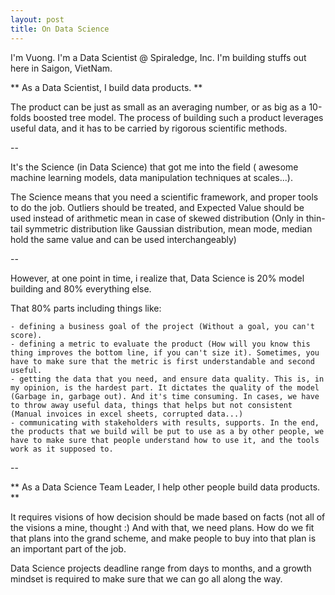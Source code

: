 ```yaml
---
layout: post
title: On Data Science 
---
```


I'm Vuong. I'm a Data Scientist @ Spiraledge, Inc. I'm building stuffs out here in Saigon, VietNam.


** As a Data Scientist, I build data products. **


The product can be just as small as an averaging number, or as big as a 10-folds boosted tree model. 
The process of building such a product leverages useful data, and it has to be carried by rigorous scientific methods. 

-- 

It's the Science (in Data Science) that got me into the field ( awesome machine learning models, data manipulation techniques at scales...).

The Science  means that you need a scientific framework, and proper tools to do the job. Outliers should be treated, and Expected Value should be used instead of arithmetic mean in case of skewed distribution (Only in thin-tail symmetric distribution like Gaussian distribution, mean mode, median hold the same value and can be used interchangeably)

-- 

However, at one point in time, i realize that, Data Science is 20% model building and 80% everything else.

That 80% parts including things like:

	- defining a business goal of the project (Without a goal, you can't score).
	- defining a metric to evaluate the product (How will you know this thing improves the bottom line, if you can't size it). Sometimes, you have to make sure that the metric is first understandable and second useful.
	- getting the data that you need, and ensure data quality. This is, in my opinion, is the hardest part. It dictates the quality of the model (Garbage in, garbage out). And it's time consuming. In cases, we have to throw away useful data, things that helps but not consistent (Manual invoices in excel sheets, corrupted data...)
	- communicating with stakeholders with results, supports. In the end, the products that we build will be put to use as a by other people, we have to make sure that people understand how to use it, and the tools work as it supposed to.



--
 
** As a Data Science Team Leader, I help other people build data products. **

It requires visions of how decision should be made based on facts (not all of the visions a mine, thought :) And with that, we need plans. How do we fit that plans into the grand scheme, and make people to buy into that plan is an important part of the job. 

Data Science projects deadline range from days to months, and a growth mindset is required to make sure that we can go all along the way. 



